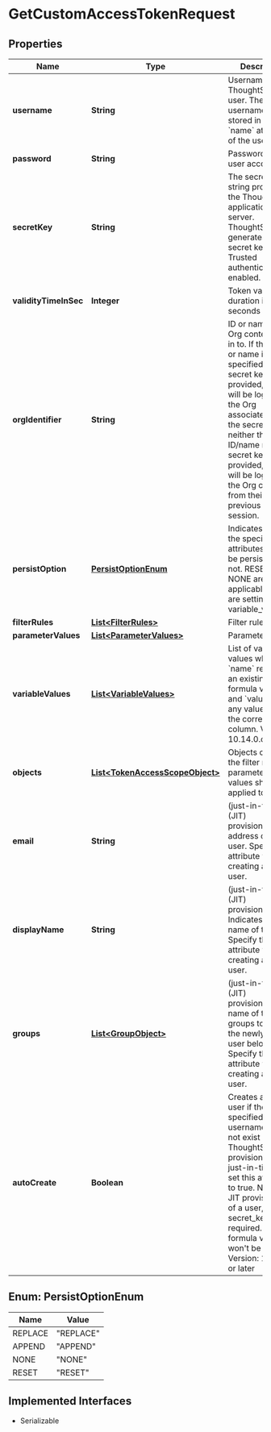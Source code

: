 

# GetCustomAccessTokenRequest


## Properties

| Name | Type | Description | Notes |
|------------ | ------------- | ------------- | -------------|
|**username** | **String** | Username of the ThoughtSpot user. The username is stored in the &#x60;name&#x60; attribute of the user object. |  |
|**password** | **String** | Password of the user account |  [optional] |
|**secretKey** | **String** | The secret key string provided by the ThoughtSpot application server. ThoughtSpot generates a secret key when Trusted authentication is enabled. |  [optional] |
|**validityTimeInSec** | **Integer** | Token validity duration in seconds |  [optional] |
|**orgIdentifier** | **String** | ID or name of the Org context to log in to. If the Org ID or name is not specified but a secret key is provided, the user will be logged into the Org associated with the secret key. If neither the Org ID/name nor the secret key is provided, the user will be logged into the Org context from their previous login session. |  [optional] |
|**persistOption** | [**PersistOptionEnum**](#PersistOptionEnum) | Indicates whether the specified attributes should be persisted or not. RESET and NONE are not applicable if you are setting variable_values. |  |
|**filterRules** | [**List&lt;FilterRules&gt;**](FilterRules.md) | Filter rules. |  [optional] |
|**parameterValues** | [**List&lt;ParameterValues&gt;**](ParameterValues.md) | Parameter values. |  [optional] |
|**variableValues** | [**List&lt;VariableValues&gt;**](VariableValues.md) | List of variable values where &#x60;name&#x60; references an existing formula variable and &#x60;values&#x60; is any value from the corresponding column.    Version: 10.14.0.cl or later  |  [optional] |
|**objects** | [**List&lt;TokenAccessScopeObject&gt;**](TokenAccessScopeObject.md) | Objects on which the filter rules and parameters values should be applied to |  [optional] |
|**email** | **String** | (just-in-time (JIT) provisioning)Email address of the user. Specify this attribute when creating a new user. |  [optional] |
|**displayName** | **String** | (just-in-time (JIT) provisioning) Indicates display name of the user. Specify this attribute when creating a new user. |  [optional] |
|**groups** | [**List&lt;GroupObject&gt;**](GroupObject.md) | (just-in-time (JIT) provisioning) ID or name of the groups to which the newly created user belongs. Specify this attribute when creating a new user. |  [optional] |
|**autoCreate** | **Boolean** |    Creates a new user if the specified username does not exist in ThoughtSpot. To provision a user just-in-time (JIT), set this attribute to true.      Note: For JIT provisioning of a user, the secret_key is required. New formula variables won&#39;t be created.     Version: 10.5.0.cl or later  |  [optional] |



## Enum: PersistOptionEnum

| Name | Value |
|---- | -----|
| REPLACE | &quot;REPLACE&quot; |
| APPEND | &quot;APPEND&quot; |
| NONE | &quot;NONE&quot; |
| RESET | &quot;RESET&quot; |


## Implemented Interfaces

* Serializable


